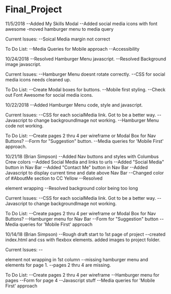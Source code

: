 # Final_Project

11/5/2018
  --Added My Skills Modal
  --Added social media icons with font awesome
  -moved hamburger menu to media query

  Current Issues:
   --Soical Media margin not correct

  To Do List:
    --Media Queries for Mobile approach
    --Accessibility
    

10/24/2018
  --Resolved Hamburger Menu javascript.
  --Resolved Background image javascript.

  Current Issues:
    --Hamburger Menu doesnt rotate correctly.
    --CSS for social media icons needs cleaned up.

  To Do List:
    --Create Modal boxes for buttons.
    --Mobile first styling.
    --Check out Font Awesome for social media icons.



10/22/2018
  --Added Hamburger Menu code, style and javascript.

  Current Issues:
  --CSS for each socialMedia link. Got to be a better way.
	--Javascript to change backgroundImage not working.
  --Hamburger Menu code not working.

  To Do List:
    --Create pages 2 thru 4 per wireframe or Modal Box for Nav Buttons?
    --Form for "Suggestion" button.
    --Media queries for 'Mobile First' approach.


10/21/18 (Brian Simpson)
  --Added Nav buttons and styles with Columbus Crew colors
  --Added Social Media and links to urls
  --Added "Social Media" button in Nav Bar
  --Added "Contact Me" button in Nav Bar
  --Added Javascript to display current time and date above Nav Bar
  --Changed color of #AboutMe section to CC Yellow
  --Resolved <p> element wrapping
  --Resolved background color being too long

  Current Issues:
	--CSS for each socialMedia link. Got to be a better way.
	--Javascript to change backgroundImage not working.

  To Do List:
    --Create pages 2 thru 4 per wireframe or Modal Box for Nav Buttons?
    --Hamburger menu for Nav Bar
    --Form for "Suggestion" button
    --Media queries for 'Mobile First' approach


10/14/18 (Brian Simpson)
  --Rough draft start to 1st page of project
  --created index.html and css with flexbox elements. added images to project folder.

  Current Issues:
    --<p> element not wrapping in 1st column
    --missing hamburger menu and elements for page 1.
    --pages 2 thru 4 are missing.

  To Do List:
    --Create pages 2 thru 4 per wireframe
    --Hamburger menu for pages
    --Form for page 4
    --Javascript stuff
    --Media queries for 'Mobile First' approach
